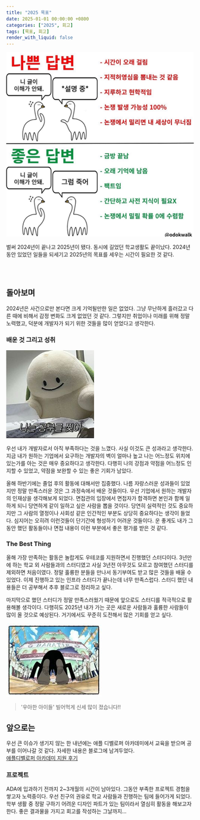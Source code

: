 ```yaml
---
title: "2025 목표"
date: 2025-01-01 00:00:00 +0800
categories: ["2025", 회고]
tags: [목표, 회고]
render_with_liquid: false
---
```


![1](/assets/img/welcome/welcome1.jpg)

벌써 2024년이 끝나고 2025년이 됐다. 동시에 길었던 학교생활도 끝이났다. 2024년 동안 있었던 일들을 되세기고 2025년의 목표를 세우는 시간이 필요한 것 같다.

<br><br>

## 돌아보며

2024년은 사건으로만 본다면 크게 기억될만한 일은 없었다. 그냥 무난하게 흘러갔고 다른 때에 비해서 감정 변화도 크게 없었던 것 같다. 그렇지만 취업이나 미래를 위해 정말 노력했고, 덕분에 개발자가 되기 위한 것들을 많이 얻었다고 생각한다.


### 배운 것 그리고 성취

![2](/assets/img/welcome/welcome2.jpg)

우선 내가 개발자로서 아직 부족하다는 것을 느꼈다. 사실 이것도 큰 성과라고 생각한다. 지금 내가 원하는 기업에서 요구하는 개발자의 벽이 얼마나 높고 나는 어느정도 위치에 있는가를 아는 것은 매우 중요하다고 생각한다. 다행히 나의 강점과 약점을 어느정도 인지할 수 있었고, 약점을 보완할 수 있는 좋은 기회가 남았다.

올해 하반기에는 졸업 후의 활동에 대해서만 집중했다. 나름 자랑스러운 성과들이 있었지만 정말 만족스러운 것은 그 과정속에서 배운 것들이다. 우선 기업에서 원하는 개발자의 인재상을 생각해보게 되었다. 면접관의 입장에서 면접자가 합격하면 본인과 함께 일하게 되니 당연하게 같이 일하고 싶은 사람을 뽑을 것이다. 당연히 실력적인 것도 중요하지만 그 사람의 열정이나 사회성 같은 인간적인 부분도 상당히 중요하다는 생각이 들었다. 심지어는 오히려 이런것들이 단기간에 형성하기 어려운 것들이다. 운 좋게도 내가 그동안 했던 활동들이나 면접 내용이 이런 부분에서 좋은 평가를 받은 것 같다.

### The Best Thing

올해 가장 만족하는 활동은 놀랍게도 우테코를 지원하면서 진행했던 스터디이다. 3년만에 하는 학교 외 사람들과의 스터디였고 사실 3년전 아무것도 모르고 참여했던 스터디를 제외하면 처음이였다. 정말 훌륭한 분들을 만나서 동기부여도 받고 많은 것들을 배울 수 있었다. 이제 진행하고 있는 인프라 스터디가 끝나는데 너무 만족스럽다. 스터디 했던 내용들은 더 공부해서 추후 블로그로 정리하고 싶다.

마지막으로 했던 스터디가 정말 만족스러웠기 때문에 앞으로도 스터디를 적극적으로 활용해볼 생각이다. 다행히도 2025년 내가 가는 곳은 새로운 사람들과 훌륭한 사람들이 많이 올 것으로 예상된다. 거기에서도 꾸준히 도전해서 많은 기회를 얻고 싶다.

![3](/assets/img/welcome/welcome3.jpg)

> '우아한 아이들' 빌어먹게 신세 많이 졌습니다!!

## 앞으로는

우선 큰 이슈가 생기지 않는 한 내년에는 애플 디벨로퍼 아카데미에서 교육을 받으며 공부를 이어나갈 것 같다. 자세한 내용은 블로그에 남겨두었다. <br>
[애플디벨로퍼 아카데미 지원 후기](https://seongm1n.github.io/posts/apple-developer-academe/) 

### 프로젝트

ADA에 입과하기 전까지 2~3개월의 시간이 남아있다. 그동안 부족한 프로젝트 경험을 쌓고자 노력중이다. 우선 친구의 권유로 학교 사람들과 진행하는 팀에 들어가게 되었다. 학부 생활 중 정말 구하기 어려운 디자인 파트가 있는 팀이라서 열심히 활동을 해보고자 한다. 좋은 결과물을 가지고 회고를 작성하는 그날까지...

